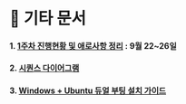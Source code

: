 
# 📘 기타 문서

#### 1. [1주차 진행현황 및 애로사항 정리](/docs/250926.md) : 9월 22~26일

#### 2. [시퀀스 다이어그램](/docs/251016.md)

#### 3. [Windows + Ubuntu 듀얼 부팅 설치 가이드](/docs/251017.md)

